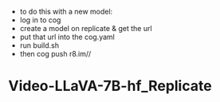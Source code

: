 
- to do this with a new model:
- log in to cog
- create a model on replicate & get the url
- put that url into the cog.yaml
- run build.sh
- then cog push r8.im/<your-username>/<your-model-name>
# Video-LLaVA-7B-hf_Replicate
